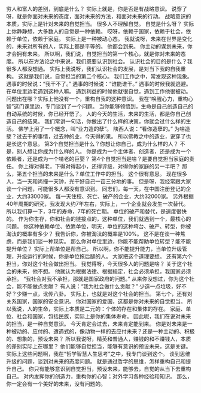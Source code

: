 穷人和富人的差别，到底是什么？
实际上就是，你是否是有战略意识。
说穿了呀，就是你面对未来的态度，面对未来的方法，和面对未来的行动。
战略意识的本质，实际上是针对未来的自觉担当。
很多人不理解自觉。
自觉是什么呀？
实际上你静静想，大多数人的自觉是一种依赖。
哎呀，依赖于国家，依赖于社会，依赖于单位，依赖于家庭。
实际上是一种被动心态。
我就说呀，未来在世界是变化的，未来对所有的人，实际上都是平等的。
他都会到来。
你主动的谋划未来，你才会拥有未来。
所以啊，我们说，自觉担当的第一个核心，就是你对未来的态度。
所以在方法论之中来说，我们既要认识到社会。
认识社会的目的是什么？我很多人都没想通。
实际上我说呀，我们认识社会的发展，是对当下我的自我重构。
这就是我们说，自觉担当的第二个核心。
我们工作之中，常发现这种现象。
遇事的时候说：“我干不了。”
遇事的时候说：“谁能谁干。”
遇事的时候我就逃避。
在单位里边老遇到这种人嘛。
遇到利益的时候他就很自觉，遇到工作他很被动。
问题出在哪？实际上他没有一个，重构自我的这种意识。
我在“唤醒心力，重构心智”这门课里边，专门谈到了一个问题。
当你能够领悟到，生命是自己创造自己的自动系统的时候，你已经开悟了。
人的今天的生活，未来的生活，都是你自己创造自己的结果。
我们常讲一句话，你做出了什么样的决策，你就会过什么样的生活。
佛学上用了一个概念，叫“业力造的孽”。
陕西人说：“看你造孽的。”
为啥造孽？过去干的事情，过去种的业，今天得的果。
所以佛教之中的造业，说穿了也是长这个意思。
第3个自觉担当是什么？你想让你自己，成为什么样的人？
不是，别人想让你成为什么样的人。
你是成为一个主体者、创造者，还是成为一个依赖者，还是成为一个啃老的巨婴？
第4个自觉担当是啥？是要自觉担当家庭的责任。
你上得对得老，下得对得起小，还得评级，对得你的家庭的另一半吧？
那么，第五个担当的未来是什么？单位工作中的担当。
这个很有意思。
现在很多人，当一天和尚撞一天钟，光干好自己一亩三分地的事。
但是呀，我经常跟大家谈一个问题，可能很多人都没有意识到。
同志们，每一天，在中国注册登记的企业，大约33000家。
每一天住校、死亡、破产的企业，大约32000家。
另外根据40年周期的研究，我发现大约7年左右，实际上，一个企业就会发生一次替代。
所以我们算一下，3年的寿命，7年的死亡期。
单位的破产和替代，是速度很快的。
作为你生存，你和社会的链接点的，这种单位，我们就遇到一个，最核心的问题。
你这种依赖单位、依靠单位，明天，单位的这种垮台、破产、转型，你被淘汰的概率有多少？
我告诉你，你被淘汰的概率是100%。
这不是在谈一种焦虑，而是我们谈一种现实。
那么你对单位里边，你能不能帮助单位转型？能不能提升单位？
实际上帮单位是帮自己。
所以啊，你不能提升能力，当单位升级管理，升级运行的时候，你是单位拖后腿的人。
大家把这个道理要想。
还有第六个担当，你对这个社会做出担当。
我觉得呀，今天很多人的问题是啥？
关于这个社会的未来，他不想。
他就认为根据法律、根据规定，社会必须承担，我国家必须承担。
“我社会对我不承担，那就是国家政府的问题。”
从来你没想过，你为这个社会，能不能做点贡献？
有人说：“我为社会做什么贡献？”
少造一点垃圾，好不好？少赚一点，讹传八卦。
实际上，也就是对这个社会的担当。
第七个，还有对关系国家，国家的安全意识。
你对国家的爱国，这都是你对未来的自觉担当。
所以我说，人的生命，实际上本质是二元的：个体的存在和集体的存在。
家庭、单位、社会和国家，包括民族，实际上是你的集体寿命。
因此呢，我们在说对未来的担当，是一种自觉意识。
今天肯定会过去，未来肯定能到来。
你是对未来是一种被动的、应付的、遭遇式的，像动物一样的去应付未来？还是一种主动的、积极的、想象的，预设未来？
所以我说呀，精英和普通人，赚钱的和不赚钱人，本质的差别实际上在哪里？
他们能够自觉担当，能够有意识的预设未来，这是关键。
实际上这些问题啊，我在“哲学智慧人生思考”之中，我专门谈到这个。
谈到思维升级的问题，谈到对未来的态度问题。
就是通过哲学的思维，怎样重构自己和提升自己。
你只有能够意识到自觉担当，预设未来，能够去，自觉的从当下去重构自己。
对内发挥你的创造力，重构你的心智；对外学习各种经验和知识。
那么，你一定会有一个美好的未来，没有问题的。